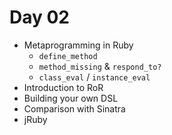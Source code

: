 # Day 02

* Metaprogramming in Ruby
  * `define_method`
  * `method_missing` & `respond_to?`
  * `class_eval` / `instance_eval`
* Introduction to RoR
* Building your own DSL
* Comparison with Sinatra
* jRuby
